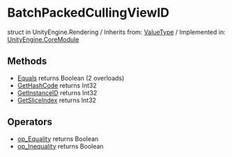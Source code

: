 # BatchPackedCullingViewID
struct in UnityEngine.Rendering
 / Inherits from: <a href="https://docs.unity3d.com/6000.2/Documentation/ScriptReference/ValueType.html">ValueType</a> / Implemented in: <a href="https://docs.unity3d.com/6000.2/Documentation/ScriptReference/UnityEngine.CoreModule.html">UnityEngine.CoreModule</a>

## Methods
- <a href="https://docs.unity3d.com/6000.2/Documentation/ScriptReference/BatchPackedCullingViewID.Equals.html">Equals</a> returns Boolean (2 overloads)
- <a href="https://docs.unity3d.com/6000.2/Documentation/ScriptReference/BatchPackedCullingViewID.GetHashCode.html">GetHashCode</a> returns Int32
- <a href="https://docs.unity3d.com/6000.2/Documentation/ScriptReference/BatchPackedCullingViewID.GetInstanceID.html">GetInstanceID</a> returns Int32
- <a href="https://docs.unity3d.com/6000.2/Documentation/ScriptReference/BatchPackedCullingViewID.GetSliceIndex.html">GetSliceIndex</a> returns Int32

## Operators
- <a href="https://docs.unity3d.com/6000.2/Documentation/ScriptReference/BatchPackedCullingViewID.op_Equality.html">op_Equality</a> returns Boolean
- <a href="https://docs.unity3d.com/6000.2/Documentation/ScriptReference/BatchPackedCullingViewID.op_Inequality.html">op_Inequality</a> returns Boolean
